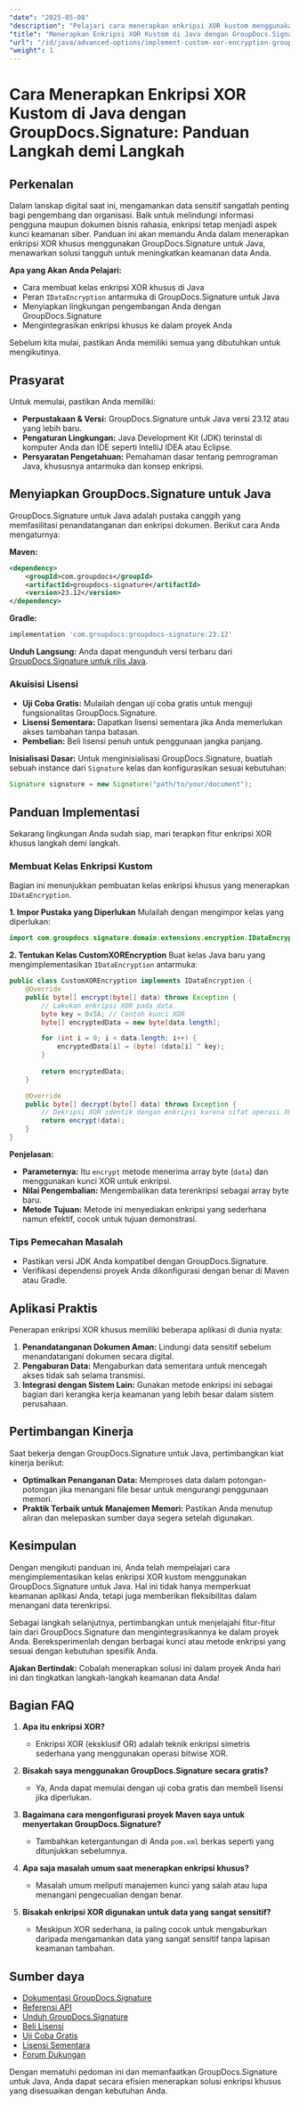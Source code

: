 ```yaml
---
"date": "2025-05-08"
"description": "Pelajari cara menerapkan enkripsi XOR kustom menggunakan GroupDocs.Signature untuk Java. Panduan ini menyediakan petunjuk langkah demi langkah, contoh kode, dan praktik terbaik."
"title": "Menerapkan Enkripsi XOR Kustom di Java dengan GroupDocs.Signature&#58; Panduan Langkah demi Langkah"
"url": "/id/java/advanced-options/implement-custom-xor-encryption-groupdocs-signature-java/"
"weight": 1
---
```


# Cara Menerapkan Enkripsi XOR Kustom di Java dengan GroupDocs.Signature: Panduan Langkah demi Langkah

## Perkenalan

Dalam lanskap digital saat ini, mengamankan data sensitif sangatlah penting bagi pengembang dan organisasi. Baik untuk melindungi informasi pengguna maupun dokumen bisnis rahasia, enkripsi tetap menjadi aspek kunci keamanan siber. Panduan ini akan memandu Anda dalam menerapkan enkripsi XOR khusus menggunakan GroupDocs.Signature untuk Java, menawarkan solusi tangguh untuk meningkatkan keamanan data Anda.

**Apa yang Akan Anda Pelajari:**
- Cara membuat kelas enkripsi XOR khusus di Java
- Peran `IDataEncryption` antarmuka di GroupDocs.Signature untuk Java
- Menyiapkan lingkungan pengembangan Anda dengan GroupDocs.Signature
- Mengintegrasikan enkripsi khusus ke dalam proyek Anda

Sebelum kita mulai, pastikan Anda memiliki semua yang dibutuhkan untuk mengikutinya.

## Prasyarat

Untuk memulai, pastikan Anda memiliki:
- **Perpustakaan & Versi:** GroupDocs.Signature untuk Java versi 23.12 atau yang lebih baru.
- **Pengaturan Lingkungan:** Java Development Kit (JDK) terinstal di komputer Anda dan IDE seperti IntelliJ IDEA atau Eclipse.
- **Persyaratan Pengetahuan:** Pemahaman dasar tentang pemrograman Java, khususnya antarmuka dan konsep enkripsi.

## Menyiapkan GroupDocs.Signature untuk Java

GroupDocs.Signature untuk Java adalah pustaka canggih yang memfasilitasi penandatanganan dan enkripsi dokumen. Berikut cara Anda mengaturnya:

**Maven:**
```xml
<dependency>
    <groupId>com.groupdocs</groupId>
    <artifactId>groupdocs-signature</artifactId>
    <version>23.12</version>
</dependency>
```

**Gradle:**
```gradle
implementation 'com.groupdocs:groupdocs-signature:23.12'
```

**Unduh Langsung:** Anda dapat mengunduh versi terbaru dari [GroupDocs.Signature untuk rilis Java](https://releases.groupdocs.com/signature/java/).

### Akuisisi Lisensi

- **Uji Coba Gratis:** Mulailah dengan uji coba gratis untuk menguji fungsionalitas GroupDocs.Signature.
- **Lisensi Sementara:** Dapatkan lisensi sementara jika Anda memerlukan akses tambahan tanpa batasan.
- **Pembelian:** Beli lisensi penuh untuk penggunaan jangka panjang.

**Inisialisasi Dasar:**
Untuk menginisialisasi GroupDocs.Signature, buatlah sebuah instance dari `Signature` kelas dan konfigurasikan sesuai kebutuhan:
```java
Signature signature = new Signature("path/to/your/document");
```

## Panduan Implementasi

Sekarang lingkungan Anda sudah siap, mari terapkan fitur enkripsi XOR khusus langkah demi langkah.

### Membuat Kelas Enkripsi Kustom

Bagian ini menunjukkan pembuatan kelas enkripsi khusus yang menerapkan `IDataEncryption`.

**1. Impor Pustaka yang Diperlukan**
Mulailah dengan mengimpor kelas yang diperlukan:
```java
import com.groupdocs.signature.domain.extensions.encryption.IDataEncryption;
```

**2. Tentukan Kelas CustomXOREncryption**
Buat kelas Java baru yang mengimplementasikan `IDataEncryption` antarmuka:
```java
public class CustomXOREncryption implements IDataEncryption {
    @Override
    public byte[] encrypt(byte[] data) throws Exception {
        // Lakukan enkripsi XOR pada data.
        byte key = 0x5A; // Contoh kunci XOR
        byte[] encryptedData = new byte[data.length];

        for (int i = 0; i < data.length; i++) {
            encryptedData[i] = (byte) (data[i] ^ key);
        }
        
        return encryptedData;
    }

    @Override
    public byte[] decrypt(byte[] data) throws Exception {
        // Dekripsi XOR identik dengan enkripsi karena sifat operasi XOR.
        return encrypt(data);
    }
}
```

**Penjelasan:**
- **Parameternya:** Itu `encrypt` metode menerima array byte (`data`) dan menggunakan kunci XOR untuk enkripsi.
- **Nilai Pengembalian:** Mengembalikan data terenkripsi sebagai array byte baru.
- **Metode Tujuan:** Metode ini menyediakan enkripsi yang sederhana namun efektif, cocok untuk tujuan demonstrasi.

### Tips Pemecahan Masalah

- Pastikan versi JDK Anda kompatibel dengan GroupDocs.Signature.
- Verifikasi dependensi proyek Anda dikonfigurasi dengan benar di Maven atau Gradle.

## Aplikasi Praktis

Penerapan enkripsi XOR khusus memiliki beberapa aplikasi di dunia nyata:
1. **Penandatanganan Dokumen Aman:** Lindungi data sensitif sebelum menandatangani dokumen secara digital.
2. **Pengaburan Data:** Mengaburkan data sementara untuk mencegah akses tidak sah selama transmisi.
3. **Integrasi dengan Sistem Lain:** Gunakan metode enkripsi ini sebagai bagian dari kerangka kerja keamanan yang lebih besar dalam sistem perusahaan.

## Pertimbangan Kinerja

Saat bekerja dengan GroupDocs.Signature untuk Java, pertimbangkan kiat kinerja berikut:
- **Optimalkan Penanganan Data:** Memproses data dalam potongan-potongan jika menangani file besar untuk mengurangi penggunaan memori.
- **Praktik Terbaik untuk Manajemen Memori:** Pastikan Anda menutup aliran dan melepaskan sumber daya segera setelah digunakan.

## Kesimpulan

Dengan mengikuti panduan ini, Anda telah mempelajari cara mengimplementasikan kelas enkripsi XOR kustom menggunakan GroupDocs.Signature untuk Java. Hal ini tidak hanya memperkuat keamanan aplikasi Anda, tetapi juga memberikan fleksibilitas dalam menangani data terenkripsi.

Sebagai langkah selanjutnya, pertimbangkan untuk menjelajahi fitur-fitur lain dari GroupDocs.Signature dan mengintegrasikannya ke dalam proyek Anda. Bereksperimenlah dengan berbagai kunci atau metode enkripsi yang sesuai dengan kebutuhan spesifik Anda.

**Ajakan Bertindak:** Cobalah menerapkan solusi ini dalam proyek Anda hari ini dan tingkatkan langkah-langkah keamanan data Anda!

## Bagian FAQ

1. **Apa itu enkripsi XOR?**
   - Enkripsi XOR (eksklusif OR) adalah teknik enkripsi simetris sederhana yang menggunakan operasi bitwise XOR.

2. **Bisakah saya menggunakan GroupDocs.Signature secara gratis?**
   - Ya, Anda dapat memulai dengan uji coba gratis dan membeli lisensi jika diperlukan.

3. **Bagaimana cara mengonfigurasi proyek Maven saya untuk menyertakan GroupDocs.Signature?**
   - Tambahkan ketergantungan di Anda `pom.xml` berkas seperti yang ditunjukkan sebelumnya.

4. **Apa saja masalah umum saat menerapkan enkripsi khusus?**
   - Masalah umum meliputi manajemen kunci yang salah atau lupa menangani pengecualian dengan benar.

5. **Bisakah enkripsi XOR digunakan untuk data yang sangat sensitif?**
   - Meskipun XOR sederhana, ia paling cocok untuk mengaburkan daripada mengamankan data yang sangat sensitif tanpa lapisan keamanan tambahan.

## Sumber daya

- [Dokumentasi GroupDocs.Signature](https://docs.groupdocs.com/signature/java/)
- [Referensi API](https://reference.groupdocs.com/signature/java/)
- [Unduh GroupDocs.Signature](https://releases.groupdocs.com/signature/java/)
- [Beli Lisensi](https://purchase.groupdocs.com/buy)
- [Uji Coba Gratis](https://releases.groupdocs.com/signature/java/)
- [Lisensi Sementara](https://purchase.groupdocs.com/temporary-license/)
- [Forum Dukungan](https://forum.groupdocs.com/c/signature/)

Dengan mematuhi pedoman ini dan memanfaatkan GroupDocs.Signature untuk Java, Anda dapat secara efisien menerapkan solusi enkripsi khusus yang disesuaikan dengan kebutuhan Anda.